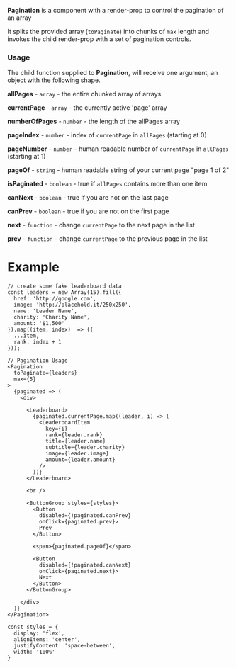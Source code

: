 __Pagination__ is a component with a render-prop to control the pagination of an array

It splits the provided array (`toPaginate`) into chunks of `max` length and invokes the child render-prop with a set of pagination controls.


### Usage

The child function supplied to __Pagination__, will receive one argument, an object with the following shape.

**allPages** - `array` - the entire chunked array of arrays

**currentPage** - `array` - the currently active 'page' array

**numberOfPages** - `number` - the length of the allPages array

**pageIndex** - `number` - index of `currentPage` in `allPages` (starting at 0)

**pageNumber** - `number` - human readable number of `currentPage` in `allPages` (starting at 1)

**pageOf** - `string` - human readable string of your current page "page 1 of 2"

**isPaginated** - `boolean` - true if `allPages` contains more than one item

**canNext** - `boolean` - true if you are not on the last page

**canPrev** - `boolean` - true if you are not on the first page

**next** - `function` - change `currentPage` to the next page in the list

**prev** - `function` - change `currentPage` to the previous page in the list


# Example

```
// create some fake leaderboard data
const leaders = new Array(15).fill({
  href: 'http://google.com',
  image: 'http://placehold.it/250x250',
  name: 'Leader Name',
  charity: 'Charity Name',
  amount: '$1,500'
}).map((item, index)  => ({
  ...item,
  rank: index + 1
}));

// Pagination Usage
<Pagination
  toPaginate={leaders}
  max={5}
>
  {paginated => (
    <div>

      <Leaderboard>
        {paginated.currentPage.map((leader, i) => (
          <LeaderboardItem
            key={i}
            rank={leader.rank}
            title={leader.name}
            subtitle={leader.charity}
            image={leader.image}
            amount={leader.amount}
          />
        ))}
      </Leaderboard>

      <br />

      <ButtonGroup styles={styles}>
        <Button
          disabled={!paginated.canPrev}
          onClick={paginated.prev}>
          Prev
        </Button>

        <span>{paginated.pageOf}</span>

        <Button
          disabled={!paginated.canNext}
          onClick={paginated.next}>
          Next
        </Button>
      </ButtonGroup>

    </div>
  )}
</Pagination>

const styles = {
  display: 'flex',
  alignItems: 'center',
  justifyContent: 'space-between',
  width: '100%'
}
```
